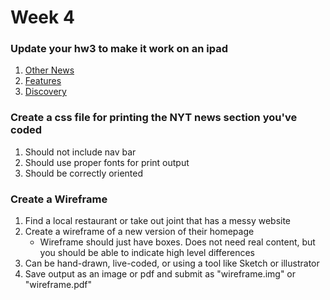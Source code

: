 # Week 4

### Update your hw3 to make it work on an ipad
1. [Other News](img/nyt1_ipad.png)
2. [Features](img/nyt2_ipad.png)
3. [Discovery](img/nyt3_ipad.png)

### Create a css file for printing the NYT news section you've coded
1. Should not include nav bar
2. Should use proper fonts for print output
3. Should be correctly oriented

### Create a Wireframe
1. Find a local restaurant or take out joint that has a messy website
2. Create a wireframe of a new version of their homepage
    * Wireframe should just have boxes. Does not need real content, but you should be able
    to indicate high level differences
3. Can be hand-drawn, live-coded, or using a tool like Sketch or illustrator
4. Save output as an image or pdf and submit as "wireframe.img" or "wireframe.pdf"